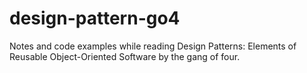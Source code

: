 # design-pattern-go4
Notes and code examples while reading Design Patterns: Elements of Reusable Object-Oriented Software by the gang of four.
